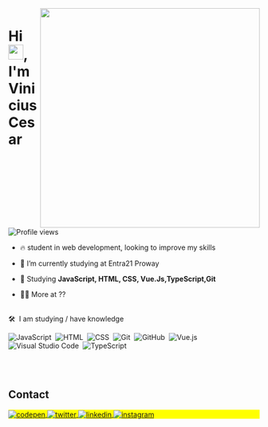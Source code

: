 <img align="right" height="440em" src="https://raw.githubusercontent.com/gist/Vinnikkkkj/b7f7c386dc15be2aaada3c51adfd2444/raw/4f9a7e528c5a5f329befa42ac8de558291e3d520/githubcard.svg"/>

<h1 align="left">Hi <img src="https://raw.githubusercontent.com/kaueMarques/kaueMarques/master/hi.gif" height="30px">, I'm Vinicius Cesar</h1>
<p align="left"> <img src="https://komarev.com/ghpvc/?username=Vinnikkkkj&color=yellow" alt="Profile views" /> </p>

- 🔥 student in web development, looking to improve my skills

- 🔭 I’m currently studying at Entra21 Proway

- 💬 Studying **JavaScript, HTML, CSS, Vue.Js,TypeScript,Git**

- 👨‍💻 More at ??
<br><br>

🛠 &nbsp;I am studying / have knowledge

![JavaScript](https://img.shields.io/badge/-JavaScript-05122A?style=flat&logo=javascript)&nbsp;
![HTML](https://img.shields.io/badge/-HTML-05122A?style=flat&logo=HTML5)&nbsp;
![CSS](https://img.shields.io/badge/-CSS-05122A?style=flat&logo=CSS3&logoColor=1572B6)&nbsp;
![Git](https://img.shields.io/badge/-Git-05122A?style=flat&logo=git)&nbsp;
![GitHub](https://img.shields.io/badge/-GitHub-05122A?style=flat&logo=github)&nbsp;
![Vue.js](https://img.shields.io/badge/-Vue.js-05122A?style=flat&logo=vue.js)&nbsp;
![Visual Studio Code](https://img.shields.io/badge/-Visual%20Studio%20Code-05122A?style=flat&logo=visual-studio-code&logoColor=007ACC)&nbsp;
![TypeScript](https://img.shields.io/badge/-TypeScript-05122A?style=flat&logo=typescript&logoColor=007ACC)&nbsp;

<br><br>
## Contact

<p align="left" style="background:yellow">
<a href="https://codepen.io/vinnikkkkj" target="_blank">
  <img align="center" src="https://img.shields.io/badge/-ViniciusCesar-05122A?style=flat&logo=codepen" alt="codepen"/>
</a>
<a href="https://twitter.com/vxrainkkj" target="_blank">
  <img align="center" src="https://img.shields.io/badge/-ViniciusCesar-05122A?style=flat&logo=twitter" alt="twitter"/>  
</a>
<a href="https://www.linkedin.com/in/viniciuskkj/" target="_blank">
  <img align="center" src="https://img.shields.io/badge/-ViniciusCesar-05122A?style=flat&logo=linkedin" alt="linkedin"/>
</a>
<a href="https://www.instagram.com/vinnikkj_/" target="_blank">
 <img align="center" src="https://img.shields.io/badge/-ViniciusCesar-05122A?style=flat&logo=instagram" alt="instagram"/>
</a>
</p>

<!--

<img width="490em" src="https://github-readme-twitter-gazf.vercel.app/api?id=maykbrito&layout=wide&show_reply=off&show_retweet=off" />
